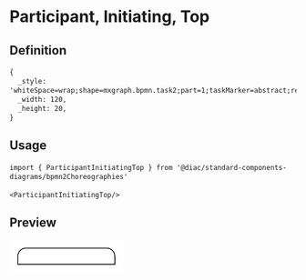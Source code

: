 # Participant, Initiating, Top

## Definition

```
{
  _style: 'whiteSpace=wrap;shape=mxgraph.bpmn.task2;part=1;taskMarker=abstract;rectStyle=rounded;bottomRightStyle=square;bottomLeftStyle=square;html=1;',
  _width: 120,
  _height: 20,
}
```

## Usage

```
import { ParticipantInitiatingTop } from '@diac/standard-components-diagrams/bpmn2Choreographies'

<ParticipantInitiatingTop/>
```

## Preview

<img src="./participant-initiating-top.png" width="200"/>
